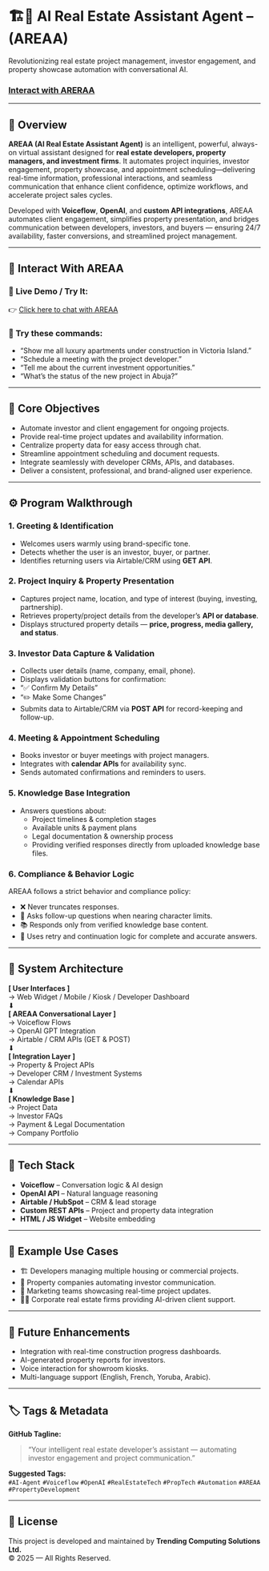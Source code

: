 <h1>🏗️🤖 AI Real Estate Assistant Agent – (AREAA)</h1>
Revolutionizing real estate project management, investor engagement, and property showcase automation with conversational AI.

 ### [Interact with ARERAA](https://emmrich.github.io/areaa-website/)

---

## 🧠 Overview
**AREAA (AI Real Estate Assistant Agent)** is an intelligent, powerful, always-on virtual assistant designed for **real estate developers, property managers, and investment firms**. It automates project inquiries, investor engagement, property showcase, and appointment scheduling—delivering real-time information, professional interactions, and seamless communication that enhance client confidence, optimize workflows, and accelerate project sales cycles.

Developed with **Voiceflow**, **OpenAI**, and **custom API integrations**, AREAA automates client engagement, simplifies property presentation, and bridges communication between developers, investors, and buyers — ensuring 24/7 availability, faster conversions, and streamlined project management.

---

## 💬 Interact With AREAA

### 🔗 Live Demo / Try It:
👉 [Click here to chat with AREAA](https://emmrich.github.io/areaa-website)  


### 🧩 Try these commands:
- “Show me all luxury apartments under construction in Victoria Island.”  
- “Schedule a meeting with the project developer.”  
- “Tell me about the current investment opportunities.”  
- “What’s the status of the new project in Abuja?”  


---

## 🎯 Core Objectives
- Automate investor and client engagement for ongoing projects.  
- Provide real-time project updates and availability information.  
- Centralize property data for easy access through chat.  
- Streamline appointment scheduling and document requests.  
- Integrate seamlessly with developer CRMs, APIs, and databases.  
- Deliver a consistent, professional, and brand-aligned user experience.  

---

## ⚙️ Program Walkthrough

### 1. Greeting & Identification
- Welcomes users warmly using brand-specific tone.  
- Detects whether the user is an investor, buyer, or partner.  
- Identifies returning users via Airtable/CRM using **GET API**.  

### 2. Project Inquiry & Property Presentation
- Captures project name, location, and type of interest (buying, investing, partnership).  
- Retrieves property/project details from the developer’s **API or database**.  
- Displays structured property details — **price, progress, media gallery, and status**.  

### 3. Investor Data Capture & Validation
- Collects user details (name, company, email, phone).  
- Displays validation buttons for confirmation:  
- “✅ Confirm My Details”  
- “✏️ Make Some Changes”  
- Submits data to Airtable/CRM via **POST API** for record-keeping and follow-up.  

### 4. Meeting & Appointment Scheduling
- Books investor or buyer meetings with project managers.  
- Integrates with **calendar APIs** for availability sync.  
- Sends automated confirmations and reminders to users.  

### 5. Knowledge Base Integration
- Answers questions about:  
  - Project timelines & completion stages
  - Available units & payment plans  
  - Legal documentation & ownership process  
  - Providing verified responses directly from uploaded knowledge base files.  

### 6. Compliance & Behavior Logic
AREAA follows a strict behavior and compliance policy:  
- ❌ Never truncates responses.  
- 🔁 Asks follow-up questions when nearing character limits.  
- 📚 Responds only from verified knowledge base content.  
- 🧩 Uses retry and continuation logic for complete and accurate answers.  

---

## 🧩 System Architecture

**[ User Interfaces ]**  
→ Web Widget / Mobile / Kiosk / Developer Dashboard  
        ⬇  
**[ AREAA Conversational Layer ]**  
→ Voiceflow Flows  
→ OpenAI GPT Integration  
→ Airtable / CRM APIs (GET & POST)  
        ⬇  
**[ Integration Layer ]**  
→ Property & Project APIs  
→ Developer CRM / Investment Systems  
→ Calendar APIs  
        ⬇  
**[ Knowledge Base ]**  
→ Project Data  
→ Investor FAQs  
→ Payment & Legal Documentation  
→ Company Portfolio  

---

## 🧰 Tech Stack
- **Voiceflow** – Conversation logic & AI design  
- **OpenAI API** – Natural language reasoning  
- **Airtable / HubSpot** – CRM & lead storage  
- **Custom REST APIs** – Project and property data integration  
- **HTML / JS Widget** – Website embedding  

---

## 🧪 Example Use Cases
- 🏗️ Developers managing multiple housing or commercial projects.  
- 🏢 Property companies automating investor communication.  
- 💼 Marketing teams showcasing real-time project updates.  
- 🧑‍💼 Corporate real estate firms providing AI-driven client support.  

---

## 🚀 Future Enhancements
- Integration with real-time construction progress dashboards.  
- AI-generated property reports for investors.  
- Voice interaction for showroom kiosks.  
- Multi-language support (English, French, Yoruba, Arabic).  

---

## 🏷️ Tags & Metadata
**GitHub Tagline:**  
> “Your intelligent real estate developer’s assistant — automating investor engagement and project communication.”  

**Suggested Tags:**  
`#AI-Agent` `#Voiceflow` `#OpenAI` `#RealEstateTech` `#PropTech` `#Automation` `#AREAA` `#PropertyDevelopment`  

---

## 📜 License
This project is developed and maintained by **Trending Computing Solutions Ltd.**  
© 2025 — All Rights Reserved.


<br />
